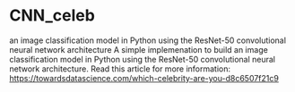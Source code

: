 # CNN_celeb
an image classification model in Python using the ResNet-50 convolutional neural network architecture
A simple implemenation to build an image classification model in Python using the ResNet-50 convolutional neural network architecture.
Read this article for more information: https://towardsdatascience.com/which-celebrity-are-you-d8c6507f21c9

